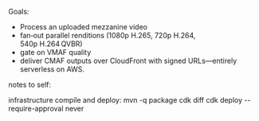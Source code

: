 Goals: 
- Process an uploaded mezzanine video 
- fan‑out parallel renditions (1080p H.265, 720p H.264, 540p H.264 QVBR)
- gate on VMAF quality
- deliver CMAF outputs over CloudFront with signed URLs—entirely serverless on AWS.


notes to self:


infrastructure compile and deploy:
mvn -q package
cdk diff
cdk deploy --require-approval never